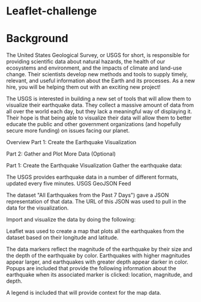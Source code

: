 # Leaflet-challenge
# Background
The United States Geological Survey, or USGS for short, is responsible for providing scientific data about natural hazards, the health of our ecosystems and environment, and the impacts of climate and land-use change. Their scientists develop new methods and tools to supply timely, relevant, and useful information about the Earth and its processes. As a new hire, you will be helping them out with an exciting new project!

The USGS is interested in building a new set of tools that will allow them to visualize their earthquake data. They collect a massive amount of data from all over the world each day, but they lack a meaningful way of displaying it. Their hope is that being able to visualize their data will allow them to better educate the public and other government organizations (and hopefully secure more funding) on issues facing our planet.

Overview
Part 1: Create the Earthquake Visualization

Part 2: Gather and Plot More Data (Optional)

Part 1: Create the Earthquake Visualization
Gather the earthquake data:

The USGS provides earthquake data in a number of different formats, updated every five minutes. USGS GeoJSON Feed

The dataset "All Earthquakes from the Past 7 Days") gave a JSON representation of that data. The URL of this JSON was used to pull in the data for the visualization.

Import and visualize the data by doing the following:

Leaflet was used to create a map that plots all the earthquakes from the dataset based on their longitude and latitude.

The data markers reflect the magnitude of the earthquake by their size and the depth of the earthquake by color. Earthquakes with higher magnitudes appear larger, and earthquakes with greater depth appear darker in color.
Popups are included that provide the following information about the earthquake when its associated marker is clicked: location, magnitude, and depth.

A legend is included that will provide context for the map data.
